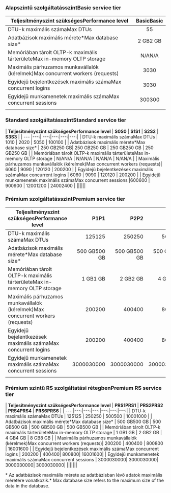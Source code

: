 <!--
Used in:
sql-database-performance-guidance.md  
sql-database-resource-limits.md
sql-database-service-tiers.md  
-->

### <a name="basic-service-tier"></a><span data-ttu-id="e49f8-101">Alapszintű szolgáltatásszint</span><span class="sxs-lookup"><span data-stu-id="e49f8-101">Basic service tier</span></span>
| <span data-ttu-id="e49f8-102">**Teljesítményszint szükséges**</span><span class="sxs-lookup"><span data-stu-id="e49f8-102">**Performance level**</span></span> | <span data-ttu-id="e49f8-103">**Basic**</span><span class="sxs-lookup"><span data-stu-id="e49f8-103">**Basic**</span></span> |
| --- | :---: |
| <span data-ttu-id="e49f8-104">DTU-k maximális száma</span><span class="sxs-lookup"><span data-stu-id="e49f8-104">Max DTUs</span></span> | <span data-ttu-id="e49f8-105">5</span><span class="sxs-lookup"><span data-stu-id="e49f8-105">5</span></span> |
| <span data-ttu-id="e49f8-106">Adatbázisok maximális mérete*</span><span class="sxs-lookup"><span data-stu-id="e49f8-106">Max database size*</span></span> |<span data-ttu-id="e49f8-107">2 GB</span><span class="sxs-lookup"><span data-stu-id="e49f8-107">2 GB</span></span>|
| <span data-ttu-id="e49f8-108">Memóriában tárolt OLTP-k maximális tárterülete</span><span class="sxs-lookup"><span data-stu-id="e49f8-108">Max in-memory OLTP storage</span></span> |<span data-ttu-id="e49f8-109">N/A</span><span class="sxs-lookup"><span data-stu-id="e49f8-109">N/A</span></span> |
| <span data-ttu-id="e49f8-110">Maximális párhuzamos munkavállalók (kérelmek)</span><span class="sxs-lookup"><span data-stu-id="e49f8-110">Max concurrent workers (requests)</span></span> |<span data-ttu-id="e49f8-111">30</span><span class="sxs-lookup"><span data-stu-id="e49f8-111">30</span></span> |
| <span data-ttu-id="e49f8-112">Egyidejű bejelentkezések maximális száma</span><span class="sxs-lookup"><span data-stu-id="e49f8-112">Max concurrent logins</span></span> |<span data-ttu-id="e49f8-113">30</span><span class="sxs-lookup"><span data-stu-id="e49f8-113">30</span></span> |
| <span data-ttu-id="e49f8-114">Egyidejű munkamenetek maximális száma</span><span class="sxs-lookup"><span data-stu-id="e49f8-114">Max concurrent sessions</span></span> |<span data-ttu-id="e49f8-115">300</span><span class="sxs-lookup"><span data-stu-id="e49f8-115">300</span></span> |
|||

### <a name="standard-service-tier"></a><span data-ttu-id="e49f8-116">Standard szolgáltatásszint</span><span class="sxs-lookup"><span data-stu-id="e49f8-116">Standard service tier</span></span>
| <span data-ttu-id="e49f8-117">**Teljesítményszint szükséges**</span><span class="sxs-lookup"><span data-stu-id="e49f8-117">**Performance level**</span></span> | <span data-ttu-id="e49f8-118">**S0**</span><span class="sxs-lookup"><span data-stu-id="e49f8-118">**S0**</span></span> | <span data-ttu-id="e49f8-119">**S1**</span><span class="sxs-lookup"><span data-stu-id="e49f8-119">**S1**</span></span> | <span data-ttu-id="e49f8-120">**S2**</span><span class="sxs-lookup"><span data-stu-id="e49f8-120">**S2**</span></span> | <span data-ttu-id="e49f8-121">**S3**</span><span class="sxs-lookup"><span data-stu-id="e49f8-121">**S3**</span></span> |
| --- |---:| ---:|---:|---:|---:|
| <span data-ttu-id="e49f8-122">DTU-k maximális száma</span><span class="sxs-lookup"><span data-stu-id="e49f8-122">Max DTUs</span></span> | <span data-ttu-id="e49f8-123">10</span><span class="sxs-lookup"><span data-stu-id="e49f8-123">10</span></span> | <span data-ttu-id="e49f8-124">20</span><span class="sxs-lookup"><span data-stu-id="e49f8-124">20</span></span> | <span data-ttu-id="e49f8-125">50</span><span class="sxs-lookup"><span data-stu-id="e49f8-125">50</span></span> | <span data-ttu-id="e49f8-126">100</span><span class="sxs-lookup"><span data-stu-id="e49f8-126">100</span></span> |
| <span data-ttu-id="e49f8-127">Adatbázisok maximális mérete*</span><span class="sxs-lookup"><span data-stu-id="e49f8-127">Max database size*</span></span> | <span data-ttu-id="e49f8-128">250 GB</span><span class="sxs-lookup"><span data-stu-id="e49f8-128">250 GB</span></span>| <span data-ttu-id="e49f8-129">250 GB</span><span class="sxs-lookup"><span data-stu-id="e49f8-129">250 GB</span></span> | <span data-ttu-id="e49f8-130">250 GB</span><span class="sxs-lookup"><span data-stu-id="e49f8-130">250 GB</span></span> | <span data-ttu-id="e49f8-131">250 GB</span><span class="sxs-lookup"><span data-stu-id="e49f8-131">250 GB</span></span> |
| <span data-ttu-id="e49f8-132">Memóriában tárolt OLTP-k maximális tárterülete</span><span class="sxs-lookup"><span data-stu-id="e49f8-132">Max in-memory OLTP storage</span></span> | <span data-ttu-id="e49f8-133">N/A</span><span class="sxs-lookup"><span data-stu-id="e49f8-133">N/A</span></span> | <span data-ttu-id="e49f8-134">N/A</span><span class="sxs-lookup"><span data-stu-id="e49f8-134">N/A</span></span> | <span data-ttu-id="e49f8-135">N/A</span><span class="sxs-lookup"><span data-stu-id="e49f8-135">N/A</span></span> | <span data-ttu-id="e49f8-136">N/A</span><span class="sxs-lookup"><span data-stu-id="e49f8-136">N/A</span></span> |
| <span data-ttu-id="e49f8-137">Maximális párhuzamos munkavállalók (kérelmek)</span><span class="sxs-lookup"><span data-stu-id="e49f8-137">Max concurrent workers (requests)</span></span>| <span data-ttu-id="e49f8-138">60</span><span class="sxs-lookup"><span data-stu-id="e49f8-138">60</span></span> | <span data-ttu-id="e49f8-139">90</span><span class="sxs-lookup"><span data-stu-id="e49f8-139">90</span></span> | <span data-ttu-id="e49f8-140">120</span><span class="sxs-lookup"><span data-stu-id="e49f8-140">120</span></span> | <span data-ttu-id="e49f8-141">200</span><span class="sxs-lookup"><span data-stu-id="e49f8-141">200</span></span> |
| <span data-ttu-id="e49f8-142">Egyidejű bejelentkezések maximális száma</span><span class="sxs-lookup"><span data-stu-id="e49f8-142">Max concurrent logins</span></span> | <span data-ttu-id="e49f8-143">60</span><span class="sxs-lookup"><span data-stu-id="e49f8-143">60</span></span> | <span data-ttu-id="e49f8-144">90</span><span class="sxs-lookup"><span data-stu-id="e49f8-144">90</span></span> | <span data-ttu-id="e49f8-145">120</span><span class="sxs-lookup"><span data-stu-id="e49f8-145">120</span></span> | <span data-ttu-id="e49f8-146">200</span><span class="sxs-lookup"><span data-stu-id="e49f8-146">200</span></span> |
| <span data-ttu-id="e49f8-147">Egyidejű munkamenetek maximális száma</span><span class="sxs-lookup"><span data-stu-id="e49f8-147">Max concurrent sessions</span></span> |<span data-ttu-id="e49f8-148">600</span><span class="sxs-lookup"><span data-stu-id="e49f8-148">600</span></span> | <span data-ttu-id="e49f8-149">900</span><span class="sxs-lookup"><span data-stu-id="e49f8-149">900</span></span> | <span data-ttu-id="e49f8-150">1200</span><span class="sxs-lookup"><span data-stu-id="e49f8-150">1200</span></span> | <span data-ttu-id="e49f8-151">2400</span><span class="sxs-lookup"><span data-stu-id="e49f8-151">2400</span></span> |
||||||

### <a name="premium-service-tier"></a><span data-ttu-id="e49f8-152">Prémium szolgáltatásszint</span><span class="sxs-lookup"><span data-stu-id="e49f8-152">Premium service tier</span></span> 
| <span data-ttu-id="e49f8-153">**Teljesítményszint szükséges**</span><span class="sxs-lookup"><span data-stu-id="e49f8-153">**Performance level**</span></span> | <span data-ttu-id="e49f8-154">**P1**</span><span class="sxs-lookup"><span data-stu-id="e49f8-154">**P1**</span></span> | <span data-ttu-id="e49f8-155">**P2**</span><span class="sxs-lookup"><span data-stu-id="e49f8-155">**P2**</span></span> | <span data-ttu-id="e49f8-156">**P4**</span><span class="sxs-lookup"><span data-stu-id="e49f8-156">**P4**</span></span> | <span data-ttu-id="e49f8-157">**P6**</span><span class="sxs-lookup"><span data-stu-id="e49f8-157">**P6**</span></span> | <span data-ttu-id="e49f8-158">**P11**</span><span class="sxs-lookup"><span data-stu-id="e49f8-158">**P11**</span></span> | <span data-ttu-id="e49f8-159">**P15**</span><span class="sxs-lookup"><span data-stu-id="e49f8-159">**P15**</span></span> | 
| --- |---:|---:|---:|---:|---:|---:|
| <span data-ttu-id="e49f8-160">DTU-k maximális száma</span><span class="sxs-lookup"><span data-stu-id="e49f8-160">Max DTUs</span></span> | <span data-ttu-id="e49f8-161">125</span><span class="sxs-lookup"><span data-stu-id="e49f8-161">125</span></span> | <span data-ttu-id="e49f8-162">250</span><span class="sxs-lookup"><span data-stu-id="e49f8-162">250</span></span> | <span data-ttu-id="e49f8-163">500</span><span class="sxs-lookup"><span data-stu-id="e49f8-163">500</span></span> | <span data-ttu-id="e49f8-164">1000</span><span class="sxs-lookup"><span data-stu-id="e49f8-164">1000</span></span> | <span data-ttu-id="e49f8-165">1750</span><span class="sxs-lookup"><span data-stu-id="e49f8-165">1750</span></span> | <span data-ttu-id="e49f8-166">4000</span><span class="sxs-lookup"><span data-stu-id="e49f8-166">4000</span></span> |
| <span data-ttu-id="e49f8-167">Adatbázisok maximális mérete*</span><span class="sxs-lookup"><span data-stu-id="e49f8-167">Max database size*</span></span> | <span data-ttu-id="e49f8-168">500 GB</span><span class="sxs-lookup"><span data-stu-id="e49f8-168">500 GB</span></span> | <span data-ttu-id="e49f8-169">500 GB</span><span class="sxs-lookup"><span data-stu-id="e49f8-169">500 GB</span></span> | <span data-ttu-id="e49f8-170">500 GB</span><span class="sxs-lookup"><span data-stu-id="e49f8-170">500  GB</span></span> | <span data-ttu-id="e49f8-171">500 GB</span><span class="sxs-lookup"><span data-stu-id="e49f8-171">500 GB</span></span> | <span data-ttu-id="e49f8-172">4 TB</span><span class="sxs-lookup"><span data-stu-id="e49f8-172">4 TB</span></span> | <span data-ttu-id="e49f8-173">4 TB</span><span class="sxs-lookup"><span data-stu-id="e49f8-173">4 TB</span></span> |
| <span data-ttu-id="e49f8-174">Memóriában tárolt OLTP-k maximális tárterülete</span><span class="sxs-lookup"><span data-stu-id="e49f8-174">Max in-memory OLTP storage</span></span> | <span data-ttu-id="e49f8-175">1 GB</span><span class="sxs-lookup"><span data-stu-id="e49f8-175">1 GB</span></span> | <span data-ttu-id="e49f8-176">2 GB</span><span class="sxs-lookup"><span data-stu-id="e49f8-176">2 GB</span></span> | <span data-ttu-id="e49f8-177">4 GB</span><span class="sxs-lookup"><span data-stu-id="e49f8-177">4 GB</span></span> | <span data-ttu-id="e49f8-178">8 GB</span><span class="sxs-lookup"><span data-stu-id="e49f8-178">8 GB</span></span> | <span data-ttu-id="e49f8-179">14 GB</span><span class="sxs-lookup"><span data-stu-id="e49f8-179">14 GB</span></span> | <span data-ttu-id="e49f8-180">32 GB</span><span class="sxs-lookup"><span data-stu-id="e49f8-180">32 GB</span></span> |
| <span data-ttu-id="e49f8-181">Maximális párhuzamos munkavállalók (kérelmek)</span><span class="sxs-lookup"><span data-stu-id="e49f8-181">Max concurrent workers (requests)</span></span>| <span data-ttu-id="e49f8-182">200</span><span class="sxs-lookup"><span data-stu-id="e49f8-182">200</span></span> | <span data-ttu-id="e49f8-183">400</span><span class="sxs-lookup"><span data-stu-id="e49f8-183">400</span></span> | <span data-ttu-id="e49f8-184">800</span><span class="sxs-lookup"><span data-stu-id="e49f8-184">800</span></span> | <span data-ttu-id="e49f8-185">1600</span><span class="sxs-lookup"><span data-stu-id="e49f8-185">1600</span></span> | <span data-ttu-id="e49f8-186">2400</span><span class="sxs-lookup"><span data-stu-id="e49f8-186">2400</span></span> | <span data-ttu-id="e49f8-187">6400</span><span class="sxs-lookup"><span data-stu-id="e49f8-187">6400</span></span> |
| <span data-ttu-id="e49f8-188">Egyidejű bejelentkezések maximális száma</span><span class="sxs-lookup"><span data-stu-id="e49f8-188">Max concurrent logins</span></span> | <span data-ttu-id="e49f8-189">200</span><span class="sxs-lookup"><span data-stu-id="e49f8-189">200</span></span> | <span data-ttu-id="e49f8-190">400</span><span class="sxs-lookup"><span data-stu-id="e49f8-190">400</span></span>| <span data-ttu-id="e49f8-191">800</span><span class="sxs-lookup"><span data-stu-id="e49f8-191">800</span></span>| <span data-ttu-id="e49f8-192">1600</span><span class="sxs-lookup"><span data-stu-id="e49f8-192">1600</span></span>| <span data-ttu-id="e49f8-193">2400</span><span class="sxs-lookup"><span data-stu-id="e49f8-193">2400</span></span>| <span data-ttu-id="e49f8-194">6400</span><span class="sxs-lookup"><span data-stu-id="e49f8-194">6400</span></span> |
| <span data-ttu-id="e49f8-195">Egyidejű munkamenetek maximális száma</span><span class="sxs-lookup"><span data-stu-id="e49f8-195">Max concurrent sessions</span></span> | <span data-ttu-id="e49f8-196">30000</span><span class="sxs-lookup"><span data-stu-id="e49f8-196">30000</span></span>| <span data-ttu-id="e49f8-197">30000</span><span class="sxs-lookup"><span data-stu-id="e49f8-197">30000</span></span>| <span data-ttu-id="e49f8-198">30000</span><span class="sxs-lookup"><span data-stu-id="e49f8-198">30000</span></span>| <span data-ttu-id="e49f8-199">30000</span><span class="sxs-lookup"><span data-stu-id="e49f8-199">30000</span></span>| <span data-ttu-id="e49f8-200">30000</span><span class="sxs-lookup"><span data-stu-id="e49f8-200">30000</span></span>| <span data-ttu-id="e49f8-201">30000</span><span class="sxs-lookup"><span data-stu-id="e49f8-201">30000</span></span> |
|||||||

### <a name="premium-rs-service-tier"></a><span data-ttu-id="e49f8-202">Prémium szintű RS szolgáltatási rétegben</span><span class="sxs-lookup"><span data-stu-id="e49f8-202">Premium RS service tier</span></span> 
| <span data-ttu-id="e49f8-203">**Teljesítményszint szükséges**</span><span class="sxs-lookup"><span data-stu-id="e49f8-203">**Performance level**</span></span> | <span data-ttu-id="e49f8-204">**PRS1**</span><span class="sxs-lookup"><span data-stu-id="e49f8-204">**PRS1**</span></span> | <span data-ttu-id="e49f8-205">**PRS2**</span><span class="sxs-lookup"><span data-stu-id="e49f8-205">**PRS2**</span></span> | <span data-ttu-id="e49f8-206">**PRS4**</span><span class="sxs-lookup"><span data-stu-id="e49f8-206">**PRS4**</span></span> | <span data-ttu-id="e49f8-207">**PRS6**</span><span class="sxs-lookup"><span data-stu-id="e49f8-207">**PRS6**</span></span> |
| --- |---:|---:|---:|---:|---:|---:|
| <span data-ttu-id="e49f8-208">DTU-k maximális száma</span><span class="sxs-lookup"><span data-stu-id="e49f8-208">Max DTUs</span></span> | <span data-ttu-id="e49f8-209">125</span><span class="sxs-lookup"><span data-stu-id="e49f8-209">125</span></span> | <span data-ttu-id="e49f8-210">250</span><span class="sxs-lookup"><span data-stu-id="e49f8-210">250</span></span> | <span data-ttu-id="e49f8-211">500</span><span class="sxs-lookup"><span data-stu-id="e49f8-211">500</span></span> | <span data-ttu-id="e49f8-212">1000</span><span class="sxs-lookup"><span data-stu-id="e49f8-212">1000</span></span> |
| <span data-ttu-id="e49f8-213">Adatbázisok maximális mérete*</span><span class="sxs-lookup"><span data-stu-id="e49f8-213">Max database size*</span></span> | <span data-ttu-id="e49f8-214">500 GB</span><span class="sxs-lookup"><span data-stu-id="e49f8-214">500 GB</span></span> | <span data-ttu-id="e49f8-215">500 GB</span><span class="sxs-lookup"><span data-stu-id="e49f8-215">500 GB</span></span> | <span data-ttu-id="e49f8-216">500 GB</span><span class="sxs-lookup"><span data-stu-id="e49f8-216">500  GB</span></span> | <span data-ttu-id="e49f8-217">500 GB</span><span class="sxs-lookup"><span data-stu-id="e49f8-217">500 GB</span></span> |
| <span data-ttu-id="e49f8-218">Memóriában tárolt OLTP-k maximális tárterülete</span><span class="sxs-lookup"><span data-stu-id="e49f8-218">Max in-memory OLTP storage</span></span> | <span data-ttu-id="e49f8-219">1 GB</span><span class="sxs-lookup"><span data-stu-id="e49f8-219">1 GB</span></span> | <span data-ttu-id="e49f8-220">2 GB</span><span class="sxs-lookup"><span data-stu-id="e49f8-220">2 GB</span></span> | <span data-ttu-id="e49f8-221">4 GB</span><span class="sxs-lookup"><span data-stu-id="e49f8-221">4 GB</span></span> | <span data-ttu-id="e49f8-222">8 GB</span><span class="sxs-lookup"><span data-stu-id="e49f8-222">8 GB</span></span> |
| <span data-ttu-id="e49f8-223">Maximális párhuzamos munkavállalók (kérelmek)</span><span class="sxs-lookup"><span data-stu-id="e49f8-223">Max concurrent workers (requests)</span></span>| <span data-ttu-id="e49f8-224">200</span><span class="sxs-lookup"><span data-stu-id="e49f8-224">200</span></span> | <span data-ttu-id="e49f8-225">400</span><span class="sxs-lookup"><span data-stu-id="e49f8-225">400</span></span> | <span data-ttu-id="e49f8-226">800</span><span class="sxs-lookup"><span data-stu-id="e49f8-226">800</span></span> | <span data-ttu-id="e49f8-227">1600</span><span class="sxs-lookup"><span data-stu-id="e49f8-227">1600</span></span> |
| <span data-ttu-id="e49f8-228">Egyidejű bejelentkezések maximális száma</span><span class="sxs-lookup"><span data-stu-id="e49f8-228">Max concurrent logins</span></span> | <span data-ttu-id="e49f8-229">200</span><span class="sxs-lookup"><span data-stu-id="e49f8-229">200</span></span> | <span data-ttu-id="e49f8-230">400</span><span class="sxs-lookup"><span data-stu-id="e49f8-230">400</span></span>| <span data-ttu-id="e49f8-231">800</span><span class="sxs-lookup"><span data-stu-id="e49f8-231">800</span></span>| <span data-ttu-id="e49f8-232">1600</span><span class="sxs-lookup"><span data-stu-id="e49f8-232">1600</span></span>|
| <span data-ttu-id="e49f8-233">Egyidejű munkamenetek maximális száma</span><span class="sxs-lookup"><span data-stu-id="e49f8-233">Max concurrent sessions</span></span> | <span data-ttu-id="e49f8-234">30000</span><span class="sxs-lookup"><span data-stu-id="e49f8-234">30000</span></span>| <span data-ttu-id="e49f8-235">30000</span><span class="sxs-lookup"><span data-stu-id="e49f8-235">30000</span></span>| <span data-ttu-id="e49f8-236">30000</span><span class="sxs-lookup"><span data-stu-id="e49f8-236">30000</span></span>| <span data-ttu-id="e49f8-237">30000</span><span class="sxs-lookup"><span data-stu-id="e49f8-237">30000</span></span>|
|||||||

<span data-ttu-id="e49f8-238">\* Az adatbázisok maximális mérete az adatbázisban lévő adatok maximális méretére vonatkozik.</span><span class="sxs-lookup"><span data-stu-id="e49f8-238">\* Max database size refers to the maximum size of the data in the database.</span></span> 
